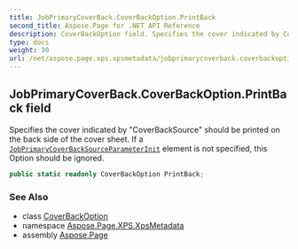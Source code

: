 ```yaml
---
title: JobPrimaryCoverBack.CoverBackOption.PrintBack
second_title: Aspose.Page for .NET API Reference
description: CoverBackOption field. Specifies the cover indicated by CoverBackSource should be printed on the back side of the cover sheet. If a JobPrimaryCoverBackSourceParameterInit element is not specified this Option should be ignored
type: docs
weight: 30
url: /net/aspose.page.xps.xpsmetadata/jobprimarycoverback.coverbackoption/printback/
---
```

## JobPrimaryCoverBack.CoverBackOption.PrintBack field

Specifies the cover indicated by "CoverBackSource" should be printed on the back side of the cover sheet. If a [`JobPrimaryCoverBackSource`](../../jobprimarycoverbacksource/)[`ParameterInit`](../../parameterinit/) element is not specified, this Option should be ignored.

```csharp
public static readonly CoverBackOption PrintBack;
```

### See Also

* class [CoverBackOption](../)
* namespace [Aspose.Page.XPS.XpsMetadata](../../jobprimarycoverback.coverbackoption/)
* assembly [Aspose.Page](../../../)


